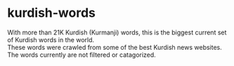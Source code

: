 # kurdish-words
With more than 21K Kurdish (Kurmanji) words, this is the biggest current set of Kurdish words in the world. <br>
These words were crawled from some of the best Kurdish news websites. <br>
The words currently are not filtered or catagorized.

